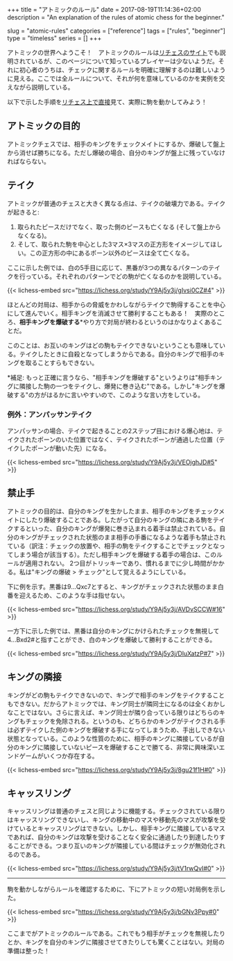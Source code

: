 +++
title = "アトミックのルール"
date = 2017-08-19T11:14:36+02:00
description = "An explanation of the rules of atomic chess for the beginner."

slug = "atomic-rules"
categories = ["reference"]
tags = ["rules", "beginner"]
type = "timeless"
series = []
+++

アトミックの世界へようこそ！　アトミックのルールは[リチェスのサイト](https://lichess.org/variant/atomic)でも説明されているが、このページについて知っているプレイヤーは少ないようだ。それに初心者のうちは、チェックに関するルールを明確に理解するのは難しいように見える。ここでは全ルールについて、それが何を意味しているのかを実例を交えながら説明している。<!--Welcome to atomic chess! The variant rules are also explained at [their own page on lichess](https://lichess.org/variant/atomic), but not many people know about that page, and the rules about checks may seem unclear at first. Presented here are all the rules with examples to show you what it all means.-->

以下で示した手順を[リチェス上で直接](https://lichess.org/study/Y9Aj5y3j/)見て、実際に駒を動かしてみよう！

## アトミックの目的 ##
アトミックチェスでは、相手のキングをチェックメイトにするか、爆破して盤上から消せば勝ちになる。ただし爆破の場合、自分のキングが盤上に残っていなければならない。<!--In atomic chess, you win by checkmating or exploding the enemy king, with your king remaining on the board.-->

## テイク ##

アトミックが普通のチェスと大きく異なる点は、テイクの破壊力である。テイクが起きると:<!--The most striking feature of atomic chess is the destructive power of captures. When a capture is played:-->

1. 取られたピースだけでなく、取った側のピースも亡くなる (そして盤上からなくなる)。
2. そして、取られた駒を中心とした3マス×3マスの正方形をイメージしてほしい。この正方形の中にあるポーン以外のピースは全て亡くなる。

ここに示した例では、白の5手目に応じて、黒番が3つの異なるパターンのテイクを行っている。それぞれのパターンでどの駒が亡くなるのかを説明している。<!--This example shows 3 different captures by black depending on white's 5th move, and explains which pieces die in each capture.-->

{{< lichess-embed src="https://lichess.org/study/Y9Aj5y3j/gIvsi0CZ#4" >}}


ほとんどの対局は、相手からの脅威をかわしながらテイクで駒得することを中心にして進んでいく。相手キングを消滅させて勝利することもある！　実際のところ、__相手キングを爆破する__\*やり方で対局が終わるというのはかなりよくあることだ。<!--Much of the game revolves around winning material (or the enemy king!) with captures while dodging your opponent's threats. In fact, __exploding the enemy king__\* is a fairly common way for the game to end.-->

このことは、お互いのキングはどの駒もテイクできないということも意味している。テイクしたときに自殺となってしまうからである。自分のキングで相手のキングを取ることすらもできない。<!--This also means that kings cannot capture anything, as they would die in the process. They can't even capture each other!-->

\*補足: もっと正確に言うなら、"相手キングを爆破する"というよりは"相手キングに隣接した駒の一つをテイクし、爆発に巻き込む"である。しかし"キングを爆破する"の方がはるかに言いやすいので、このような言い方をしている。<!--\*Pedantic note: Phrased more accurately, it would be "capturing a piece next to the enemy king, catching it in the explosion", but "exploding the king" is much easier to say.-->

### 例外：アンパッサンテイク ###
アンパッサンの場合、テイクで起きることの2ステップ目における爆心地は、テイクされたポーンのいた位置ではなく、テイクされたポーンが通過した位置（テイクしたポーンが動いた先）になる。<!--In the case of en passant, the 3x3 square in step 2 is not centred on the captured pawn, but on the square it bypassed (the square the capturing pawn moved to).-->

{{< lichess-embed src="https://lichess.org/study/Y9Aj5y3j/VEOjghJD#5" >}}


## 禁止手 ##

アトミックの目的は、自分のキングを生かしたまま、相手のキングをチェックメイトにしたり爆破することである。したがって自分のキングの隣にある駒をテイクするといった、自分のキングが爆発に巻き込まれる着手は禁止されている。自分のキングがチェックされた状態のまま相手の手番になるような着手も禁止されている（訳注：チェックの放置や、相手の駒をテイクすることでチェックとなってしまう場合が該当する）。ただし相手キングを爆破する着手の場合は、このルールが適用されない。
2つ目がトリッキーであり、慣れるまでに少し時間がかかる。私は"キングの爆破 \> チェック"として覚えるようにしている。<!--The goal in atomic chess is to checkmate or explode the enemy king while keeping your king alive. It is therefore illegal to play a move that explodes your own king, such as capturing a piece next to your king. It is also illegal to play a move that leaves your own king in check, unless you immediately explode the opponent's king.This second part is tricky, and takes a while to get used to. I remember it as "King explosion \> check".-->

下に例を示す。黒番は9...Qxc7とすると、キングがチェックされた状態のまま白番を迎えるため、このような手は指せない。<!--In this example, black cannot leave the king in check with 9...Qxc7.-->

{{< lichess-embed src="https://lichess.org/study/Y9Aj5y3j/AVDvSCCW#16" >}}

一方下に示した例では、黒番は自分のキングにかけられたチェックを無視して4...Bxd2#と指すことができ、白のキングを爆破して勝利することができる。<!--Whereas in this example, black can ignore the check on his king and win by exploding the enemy king with 4...Bxd2#.-->

{{< lichess-embed src="https://lichess.org/study/Y9Aj5y3j/DluXatzP#7" >}}


## キングの隣接 ##
キングがどの駒もテイクできないので、キングで相手のキングをテイクすることもできない。だからアトミックでは、キング同士が隣同士になるのは全くおかしなことではない。さらに言えば、キング同士が隣り合っている限りはどちらのキングもチェックを免除される。というのも、どちらかのキングがテイクされる手は必ずテイクした側のキングを爆破する手になってしまうため、手出しできない状態となっている。このような性質のために、相手のキングに隣接しているが自分のキングに隣接していないピースを爆破することで勝てる、非常に興味深いエンドゲームがいくつか存在する。<!--Because kings cannot capture anything, they also cannot capture each other. So It is perfectly normal in atomic chess for the kings to be next to each other. Furthermore, while they are adjacent, the kings are immune to checks (since each one can't be captured without exploding the other king, they are not under attack in that sense.) This can make for some very interesting endgames, where the winning method is to explode a piece next to your opponent's king but not next to yours.-->

{{< lichess-embed src="https://lichess.org/study/Y9Aj5y3j/8gu21f1H#0" >}}


## キャッスリング ##
キャッスリングは普通のチェスと同じように機能する。チェックされている限りはキャッスリングできないし、キングの移動中のマスや移動先のマスが攻撃を受けているとキャッスリングはできない。しかし、相手キングに隣接しているマスであれば、自分のキングは攻撃を受けることなく安全に通過したり到達したりすることができる。つまり互いのキングが隣接している間はチェックが無効化されるのである。<!--Castling works the same as in normal chess. You cannot castle while in check, through check, or into check. The king can however safely pass through or reach any square adjacent to the enemy king; adjacent kings nullify checks.-->

{{< lichess-embed src="https://lichess.org/study/Y9Aj5y3j/tV1rwQvI#0" >}}

---------

駒を動かしながらルールを確認するために、下にアトミックの短い対局例を示した。<!--To see the rules in action, here's a short example game of atomic.-->

{{< lichess-embed src="https://lichess.org/study/Y9Aj5y3j/bGNv3Ppy#0" >}}

ここまでがアトミックのルールである。これでもう相手がチェックを無視したりとか、キングを自分のキングに隣接させてきたりしても驚くことはない。対局の準備は整った！<!--Those are the rules of atomic chess. Now you won't be surprised anymore by your opponent ignoring check or having adjacent kings, and you're ready to go out and play!-->